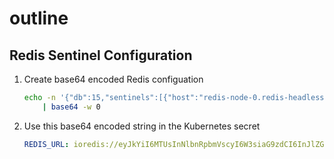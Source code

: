 # outline

## Redis Sentinel Configuration

1. Create base64 encoded Redis configuation
    ```sh
    echo -n '{"db":15,"sentinels":[{"host":"redis-node-0.redis-headless.database.svc.cluster.local","port":26379},{"host":"redis-node-1.redis-headless.database.svc.cluster.local","port":26379},{"host":"redis-node-2.redis-headless.database.svc.cluster.local","port":26379}],"name":"redis-master"}' \
        | base64 -w 0
    ```

2. Use this base64 encoded string in the Kubernetes secret
    ```yaml
    REDIS_URL: ioredis://eyJkYiI6MTUsInNlbnRpbmVscyI6W3siaG9zdCI6InJlZGlzLW5vZGUtMC5yZWRpcy1oZWFkbGVzcy5kYXRhYmFzZS5zdmMuY2x1c3Rlci5sb2NhbCIsInBvcnQiOjI2Mzc5fSx7Imhvc3QiOiJyZWRpcy1ub2RlLTEucmVkaXMtaGVhZGxlc3MuZGF0YWJhc2Uuc3ZjLmNsdXN0ZXIubG9jYWwiLCJwb3J0IjoyNjM3OX0seyJob3N0IjoicmVkaXMtbm9kZS0yLnJlZGlzLWhlYWRsZXNzLmRhdGFiYXNlLnN2Yy5jbHVzdGVyLmxvY2FsIiwicG9ydCI6MjYzNzl9XSwibmFtZSI6InJlZGlzLW1hc3RlciJ9
    ```
